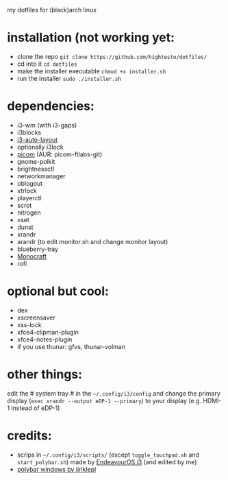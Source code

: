 my dotfiles for (black)arch linux

installation (not working yet:
=
- clone the repo
`git clone https://github.com/hightesto/dotfiles/`
- cd into it
`cd dotfiles`
- make the installer executable
`chmod +x installer.sh`
- run the installer
`sudo ./installer.sh`

dependencies:
=
- i3-wm (with i3-gaps)
- i3blocks
- [i3-auto-layout](https://github.com/chmln/i3-auto-layout)
- optionally i3lock
- [picom](https://github.com/FT-Labs/picom) (AUR: picom-ftlabs-git)
- gnome-polkit
- brightnessctl
- networkmanager
- oblogout
- xtrlock
- playerctl
- scrot
- nitrogen
- xset
- dunst
- xrandr
- arandr (to edit monitor.sh and change monitor layout)
- blueberry-tray
- [Monocraft](https://github.com/IdreesInc/Monocraft)
- rofi

optional but cool:
=
- dex
- xscreensaver
- xss-lock
- xfce4-clipman-plugin
- xfce4-notes-plugin
- if you use thunar: gfvs, thunar-volman

other things:
=
edit the # system tray # in the `~/.config/i3/config` and change the primary display (`exec xrandr --output eDP-1 --primary`) to your display (e.g. HDMI-1 instead of eDP-1)

credits:
=
- scrips in `~/.config/i3/scripts/` (except `toggle_touchpad.sh` and `start_polybar.sh`) made by [EndeavourOS i3](https://github.com/endeavouros-team/endeavouros-i3wm-setup) (and edited by me)
- [polybar windows by jiriklepl](https://github.com/jiriklepl/light-polybar-windows)
